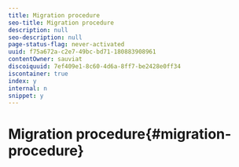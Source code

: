 ```yaml
---
title: Migration procedure
seo-title: Migration procedure
description: null
seo-description: null
page-status-flag: never-activated
uuid: f75a672a-c2e7-49bc-bd71-180883908961
contentOwner: sauviat
discoiquuid: 7ef409e1-8c60-4d6a-8ff7-be2428e0ff34
iscontainer: true
index: y
internal: n
snippet: y
---
```


# Migration procedure{#migration-procedure}

